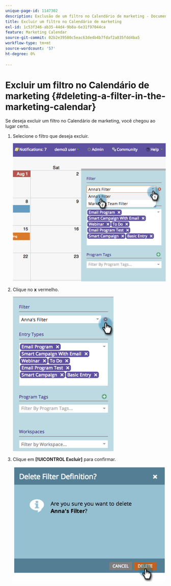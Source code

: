 ```yaml
---
unique-page-id: 1147302
description: Exclusão de um filtro no Calendário de marketing - Documentação do Marketo - Documentação do produto
title: Excluir um filtro no Calendário de marketing
exl-id: 1c53f346-ab35-44d4-9b8a-6e31f97044ca
feature: Marketing Calendar
source-git-commit: 02b2e39580c5eac63de4b4b7fdaf2a835fdd4ba5
workflow-type: tm+mt
source-wordcount: '57'
ht-degree: 0%

---
```


# Excluir um filtro no Calendário de marketing {#deleting-a-filter-in-the-marketing-calendar}

Se deseja excluir um filtro no Calendário de marketing, você chegou ao lugar certo.

1. Selecione o filtro que deseja excluir.

   ![](assets/image2014-9-24-11-3a27-3a32.png)

1. Clique no **x** vermelho.

   ![](assets/image2014-9-24-11-3a27-3a36.png)

1. Clique em **[!UICONTROL Excluir]** para confirmar.

   ![](assets/image2014-9-24-11-3a27-3a42.png)
